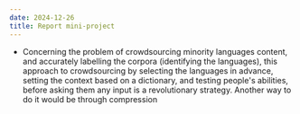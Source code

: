 ```yaml
---
date: 2024-12-26
title: Report mini-project
---
```

- Concerning the problem of crowdsourcing minority languages content, and accurately labelling the corpora (identifying the languages), this approach to crowdsourcing by selecting the languages in advance, setting the context based on a dictionary, and testing people's abilities, before asking them any input is a revolutionary strategy. Another way to do it would be through compression